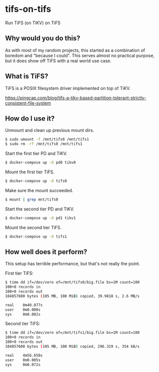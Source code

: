 # tifs-on-tifs

Run TiFS (on TiKV) on TiFS

## Why would you do this?

As with most of my random projects, this started as a combination of boredom and "because I could".
This serves almost no practical purpose, but it does show off TiFS with a real world use case.

## What is TiFS?

TiFS is a POSIX filesystem driver implemented on top of TiKV.

https://pingcap.com/blog/tifs-a-tikv-based-partition-tolerant-strictly-consistent-file-system

## How do I use it?

Unmount and clean up previous mount dirs.

```bash
$ sudo umount -f /mnt/tifs0 /mnt/tifs1
$ sudo rm -rf /mnt/tifs0 /mnt/tifs1
```

Start the first tier PD and TiKV.

```bash
$ docker-compose up -d pd0 tikv0
```

Mount the first tier TiFS.

```bash
$ docker-compose up -d tifs0
```

Make sure the mount succeeded.

```bash
$ mount | grep mnt/tifs0
```

Start the second tier PD and TiKV.

```bash
$ docker-compose up -d pd1 tikv1
```

Mount the second tier TiFS.

```bash
$ docker-compose up -d tifs1
```

## How well does it perform?

This setup has terrible performance, but that's not really the point.

First tier TiFS:

```bash
$ time dd if=/dev/zero of=/mnt/tifs0/big.file bs=1M count=100
100+0 records in
100+0 records out
104857600 bytes (105 MB, 100 MiB) copied, 39.9818 s, 2.6 MB/s

real    0m40.077s
user    0m0.000s
sys     0m0.082s
```

Second tier TiFS:

```bash
$ time dd if=/dev/zero of=/mnt/tifs1/big.file bs=1M count=100
100+0 records in
100+0 records out
104857600 bytes (105 MB, 100 MiB) copied, 296.319 s, 354 kB/s

real    4m56.658s
user    0m0.005s
sys     0m0.072s
```
